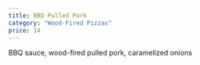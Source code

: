 ```yaml
---
title: BBQ Pulled Pork
category: "Wood-Fired Pizzas"
price: 14
---
```


BBQ sauce, wood-fired pulled pork, caramelized onions